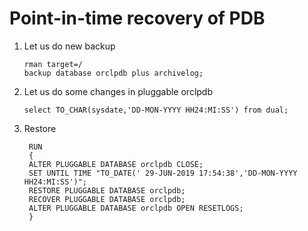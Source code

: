 # Point-in-time recovery of PDB

1.	Let us do new backup

        rman target=/
        backup database orclpdb plus archivelog;

2.	Let us do some changes in pluggable orclpdb

        select TO_CHAR(sysdate,'DD-MON-YYYY HH24:MI:SS') from dual;

3. Restore

        RUN 
        {
        ALTER PLUGGABLE DATABASE orclpdb CLOSE;
        SET UNTIL TIME "TO_DATE(' 29-JUN-2019 17:54:38','DD-MON-YYYY HH24:MI:SS')";
        RESTORE PLUGGABLE DATABASE orclpdb;
        RECOVER PLUGGABLE DATABASE orclpdb;
        ALTER PLUGGABLE DATABASE orclpdb OPEN RESETLOGS;
        }

